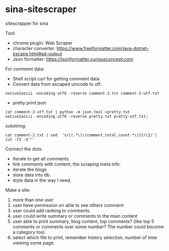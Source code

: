 # sina-sitescraper
sitescrapper for sina

Tool: 
- chrome plugin: Web Scraper
- character converter: https://www.freeformatter.com/java-dotnet-escape.html#ad-output
- Json formatter: https://jsonformatter.curiousconcept.com


For comment data: 
- Shell script curl for getting comment data
- Convert data from escaped unicode to utf: 
```
native2ascii -encoding utf8 -reverse comment-2.txt comment-2-utf.txt
```
- pretty print json 
```
cat comment-2-utf.txt | python -m json.tool >pretty.txt
native2ascii -encoding utf8 -reverse pretty.txt pretty-utf.txt;
```

substring: 
```
cat comment-2.txt | sed  's/\(.*\)\(comment_total_count.*\)}}/\2/'| cut -f3 -d'"'
```

Connect the dots: 
  - Iterate to get all comments. 
  - link comments with content, the scraping meta info. 
  - iterate the blogs
  - store data into db. 
  - style data in the way I need,
  
Make a site: 
1. more than one user
2. user have permission on able to see others comment
3. user could add ranking to comments.
4. user could write summary or comments to the main content
5. user able to print summary, blog content, top comments? (like top 5 comments or comments over some number? The number could become a category tool. 
6. select which file to print, remember history selection, number of time viewing some page. 


  
